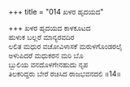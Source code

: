 +++
title = "014 ಖಳರ ಹೃದಯದ"

+++
ಖಳರ ಹೃದಯದ ಕಾಳಕೂಟದ  
ಹುಳುಕ ಬಲ್ಲರೆ ಮಾನ್ಯರವದಿರ  
ಲಲಿತ ಮಧುರ ವಚೋವಿಳಾಸಕೆ ಮರುಳಗೊಂಡರಲೈ  
ಅಳುಪಿದರೆ ಮಧುಕರನ ಮರಿ ಬೊ  
ಬ್ಬುಲಿಯ ವನದೊಳಗೇನಹುದು ನೃಪ  
ತಿಲಕರಿದ್ದರು ಬೇರೆ ರಚಿಸಿದ ರಾಜಭವನದಲಿ      ॥14॥